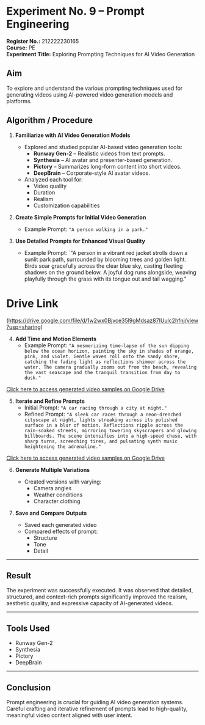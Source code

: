 # Experiment No. 9 – Prompt Engineering

**Register No.:** 212222230165  
**Course:** PE  
**Experiment Title:** Exploring Prompting Techniques for AI Video Generation

## Aim

To explore and understand the various prompting techniques used for generating videos using AI-powered video generation models and platforms.


## Algorithm / Procedure

1. **Familiarize with AI Video Generation Models**
   - Explored and studied popular AI-based video generation tools:
     - **Runway Gen-2** – Realistic videos from text prompts.
     - **Synthesia** – AI avatar and presenter-based generation.
     - **Pictory** – Summarizes long-form content into short videos.
     - **DeepBrain** – Corporate-style AI avatar videos.
   - Analyzed each tool for:
     - Video quality
     - Duration
     - Realism
     - Customization capabilities

2. **Create Simple Prompts for Initial Video Generation**
   - Example Prompt: `"A person walking in a park."`

3. **Use Detailed Prompts for Enhanced Visual Quality**
   - Example Prompt: `"A person in a vibrant red jacket strolls down a sunlit park path, surrounded by blooming trees and golden light.
Birds soar gracefully across the clear blue sky, casting fleeting shadows on the ground below.
A joyful dog runs alongside, weaving playfully through the grass with its tongue out and tail wagging."

# Drive Link
(https://drive.google.com/file/d/1w2wx0Bjvce35l9gMdsaz87IUulc2hfnj/view?usp=sharing)

4. **Add Time and Motion Elements**
   - Example Prompt: `"A mesmerizing time-lapse of the sun dipping below the ocean horizon, painting the sky in shades of orange, pink, and violet.
Gentle waves roll onto the sandy shore, catching the fading light as reflections shimmer across the water.
The camera gradually zooms out from the beach, revealing the vast seascape and the tranquil transition from day to dusk."`

[Click here to access generated video samples on Google Drive](https://drive.google.com/file/d/1LraC6ylOVCaDFiC-eA0NFq2T8kDvWip7/view?usp=sharing)

5. **Iterate and Refine Prompts**
   - Initial Prompt: `"A car racing through a city at night."`
   - Refined Prompt: `"A sleek car races through a neon-drenched cityscape at night, lights streaking across its polished surface in a blur of motion.
Reflections ripple across the rain-soaked streets, mirroring towering skyscrapers and glowing billboards.
The scene intensifies into a high-speed chase, with sharp turns, screeching tires, and pulsating synth music heightening the adrenaline."`

[Click here to access generated video samples on Google Drive](https://drive.google.com/file/d/1zbBItsuYpeF_IUHOTAtAKrdOMTShFpCP/view?usp=sharing)

6. **Generate Multiple Variations**
   - Created versions with varying:
     - Camera angles
     - Weather conditions
     - Character clothing

7. **Save and Compare Outputs**
   - Saved each generated video
   - Compared effects of prompt:
     - Structure
     - Tone
     - Detail

---

## Result

The experiment was successfully executed. It was observed that detailed, structured, and context-rich prompts significantly improved the realism, aesthetic quality, and expressive capacity of AI-generated videos.

---

## Tools Used

- Runway Gen-2  
- Synthesia  
- Pictory  
- DeepBrain  

---

## Conclusion

Prompt engineering is crucial for guiding AI video generation systems. Careful crafting and iterative refinement of prompts lead to high-quality, meaningful video content aligned with user intent.



